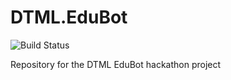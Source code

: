 # DTML.EduBot
![Build Status](https://kabroo.visualstudio.com/_apis/public/build/definitions/58c3a95a-9997-45ef-bb89-e94f91a4b094/5/badge)

Repository for the DTML EduBot hackathon project

